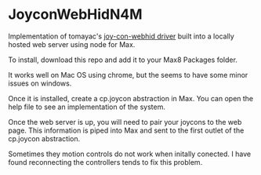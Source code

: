 # JoyconWebHidN4M
Implementation of  tomayac's [joy-con-webhid driver](https://github.com/tomayac/joy-con-webhid) built into a locally hosted web server using node for Max.


To install, download this repo and add it to your Max8 Packages folder.


It works well on Mac OS using chrome, but the seems to have some minor issues on windows.

Once it is installed, create a cp.joycon abstraction in Max. You can open the help file to see an implementation of the system. 

Once the web server is up, you will need to pair your joycons to the web page. This information is piped into Max and sent to the first outlet of the cp.joycon abstraction.

Sometimes they motion controls do not work when initally conected. I have found reconnecting the controllers tends to fix this problem.
